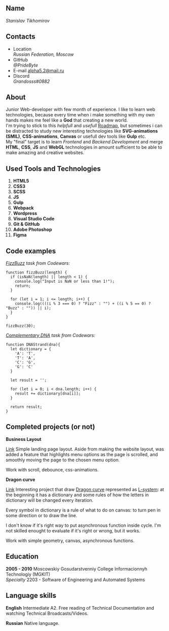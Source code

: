 ## Name  
*Stanislav Tikhomirov*  

## Contacts 

  * Location  
    *Russian Federation, Moscow*  
  * GitHub  
    *@PrideByte*  
  * E-mail
    alpha5.2@mail.ru
  * Discord  
    *Grandosss#0882*  

## About  
Junior Web-developer with few month of experience. I like to learn web technologies, 
because every time when i make something with my own hands 
makes me feel like a **God** that creating a new world.  
I'm trying to stick to this *helpfull* and *usefull* [Roadmap](https://github.com/kamranahmedse/developer-roadmap), 
but sometimes i can be distracted to study new interesting technologies like **SVG-animations (SMIL)**, 
**CSS-animations**, **Canvas** or usefull dev tools like **Gulp** etc.  
My "final" target is to learn *Frontend* and *Backend Development* 
and merge **HTML**, **CSS**, **JS** and **WebGL** technologies in amount sufficient to be able to make amazing and creative websites.  

## Used Tools and Technologies  
  1. **HTML5**
  2. **CSS3**
  3. **SCSS**
  4. **JS**
  5. **Gulp**
  5. **Webpack**
  5. **Wordpress**
  6. **Visual Studio Code**
  7. **Git & GitHub**
  8. **Adobe Photoshop**
  9. **Figma**

## Code examples 

  *[FizzBuzz](https://www.codewars.com/kata/5300901726d12b80e8000498) task from Codewars:*
```
function fizzBuzz(length) {
  if (isNaN(length) || length < 1) {
    console.log("Input is NaN or less than 1!");
    return;
  }

  for (let i = 1; i <= length; i++) {
    console.log((((i % 3 === 0) ? "Fizz" : "") + ((i % 5 == 0) ? "Buzz" : "")) || i);
  }
}

fizzBuzz(30);
```

  *[Complementary DNA](https://www.codewars.com/kata/554e4a2f232cdd87d9000038) task from Codewars:*
```
function DNAStrand(dna){
  let dictionary = {
    'A': 'T',
    'T': 'A',
    'C': 'G',
    'G': 'C'
  }
  
  let result = '';
  
  for (let i = 0; i < dna.length; i++) {
    result += dictionary[dna[i]];
  }
  
  return result;
}
```

## Completed projects (or not)
**Business Layout**

[Link](https://pridebyte.github.io/projects/business-layout/)
Simple landing page layout. Aside from making the website layout, was added a feature that highlights menu options as the page is scrolled, and smoothly moving the page to the chosen menu option.

Work with scroll, debounce, css-animations.

**Dragon curve**

[Link](https://pridebyte.github.io/projects/l-system/)
Interesting project that draw [Dragon curve](https://en.wikipedia.org/wiki/Dragon_curve) represented as [L-system](https://ru.wikipedia.org/wiki/L-%D1%81%D0%B8%D1%81%D1%82%D0%B5%D0%BC%D0%B0): at the beginning it has a dictionary and some rules of how the letters in dictionary will be changed every iteration.

Every symbol in dictionary is a rule of what to do on canvas: to turn pen in some direction or to draw the line.

I don't know if it's right way to put asynchronous function inside cycle. I'm not skilled enought to evaluate if it's right or wrong, but it works.

Work with simple geometry, canvas, asynchronous functions.

## Education  
**2005 - 2010** Moscowskiy Gosudarstvenniy College Informacionnyh Technologiy (MGKIT)  
   *Specialty* 2203 - Software of Engineering and Automated Systems

## Language skills
**English**
Intermediate A2. Free reading of Technical Documentation and watching Technical Broadcasts/Videos.

**Russian**
Native language.
